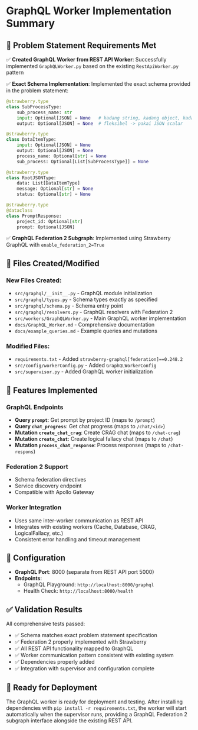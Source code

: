 # GraphQL Worker Implementation Summary

## 🎯 Problem Statement Requirements Met

✅ **Created GraphQL Worker from REST API Worker**: Successfully implemented `GraphQLWorker.py` based on the existing `RestApiWorker.py` pattern

✅ **Exact Schema Implementation**: Implemented the exact schema provided in the problem statement:

```python
@strawberry.type
class SubProcessType:
    sub_process_name: str
    input: Optional[JSON] = None   # kadang string, kadang object, kadang null
    output: Optional[JSON] = None  # fleksibel -> pakai JSON scalar

@strawberry.type
class DataItemType:
    input: Optional[JSON] = None
    output: Optional[JSON] = None
    process_name: Optional[str] = None
    sub_process: Optional[List[SubProcessType]] = None

@strawberry.type
class RootJSONType:
    data: List[DataItemType]
    message: Optional[str] = None
    status: Optional[str] = None

@strawberry.type
@dataclass
class PromptResponse:
    project_id: Optional[str]
    prompt: Optional[JSON]
```

✅ **GraphQL Federation 2 Subgraph**: Implemented using Strawberry GraphQL with `enable_federation_2=True`

## 📁 Files Created/Modified

### New Files Created:
- `src/graphql/__init__.py` - GraphQL module initialization
- `src/graphql/types.py` - Schema types exactly as specified
- `src/graphql/schema.py` - Schema entry point
- `src/graphql/resolvers.py` - GraphQL resolvers with Federation 2
- `src/workers/GraphQLWorker.py` - Main GraphQL worker implementation
- `docs/GraphQL_Worker.md` - Comprehensive documentation
- `docs/example_queries.md` - Example queries and mutations

### Modified Files:
- `requirements.txt` - Added `strawberry-graphql[federation]==0.248.2`
- `src/config/workerConfig.py` - Added `GraphQLWorkerConfig`
- `src/supervisor.py` - Added GraphQL worker initialization

## 🚀 Features Implemented

### GraphQL Endpoints
- **Query `prompt`**: Get prompt by project ID (maps to `/prompt`)
- **Query `chat_progress`**: Get chat progress (maps to `/chat/<id>`)
- **Mutation `create_chat_crag`**: Create CRAG chat (maps to `/chat-crag`)
- **Mutation `create_chat`**: Create logical fallacy chat (maps to `/chat`)
- **Mutation `process_chat_response`**: Process responses (maps to `/chat-respons`)

### Federation 2 Support
- Schema federation directives
- Service discovery endpoint
- Compatible with Apollo Gateway

### Worker Integration
- Uses same inter-worker communication as REST API
- Integrates with existing workers (Cache, Database, CRAG, LogicalFallacy, etc.)
- Consistent error handling and timeout management

## 🔧 Configuration

- **GraphQL Port**: 8000 (separate from REST API port 5000)
- **Endpoints**: 
  - GraphQL Playground: `http://localhost:8000/graphql`
  - Health Check: `http://localhost:8000/health`

## ✅ Validation Results

All comprehensive tests passed:
- ✅ Schema matches exact problem statement specification
- ✅ Federation 2 properly implemented with Strawberry
- ✅ All REST API functionality mapped to GraphQL
- ✅ Worker communication pattern consistent with existing system
- ✅ Dependencies properly added
- ✅ Integration with supervisor and configuration complete

## 🎉 Ready for Deployment

The GraphQL worker is ready for deployment and testing. After installing dependencies with `pip install -r requirements.txt`, the worker will start automatically when the supervisor runs, providing a GraphQL Federation 2 subgraph interface alongside the existing REST API.